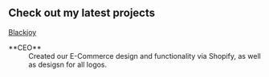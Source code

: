 ## Check out my latest projects

[Blackjoy](http://blackjoy.co "Premier community for people of the African Diaspora")
<dt>**CEO**</dt>
  <dd>Created our E-Commerce design and functionality via Shopify, as well as desigsn for all logos.</dd>
